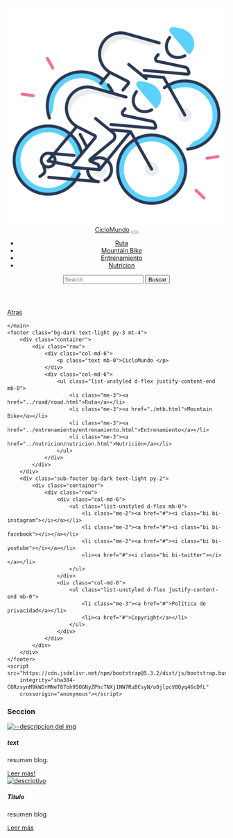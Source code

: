 <!-- formato para blog  -----------MTB------------ -->

<!DOCTYPE html>
<html lang="en">
    <head>
        <meta charset="UTF-8">
        <meta name="viewport" content="width=device-width, initial-scale=1.0">
        <link rel="stylesheet" href="../../../../css/style.css">
        <link href="https://cdn.jsdelivr.net/npm/bootstrap@5.3.2/dist/css/bootstrap.min.css" rel="stylesheet"
            integrity="sha384-T3c6CoIi6uLrA9TneNEoa7RxnatzjcDSCmG1MXxSR1GAsXEV/Dwwykc2MPK8M2HN" crossorigin="anonymous">
        <title>CicloMundo: Calendario UCI para 2024b</title>
    </head>
<body>
    <header>
        <nav class="navbar navbar-expand-lg navbar-light">
            <div class="container-fluid">
                <a class="navbar-brand" href="../../../../index.html">
                    <img src="../../../../img/logo.png" alt="logo dos ciclistas">
                </a>
                <a class="navbar-brand" href="../../../../index.html">CicloMundo</a>
                <button class="navbar-toggler" type="button" data-bs-toggle="collapse"
                    data-bs-target="#navbarSupportedContent" aria-controls="navbarSupportedContent"
                    aria-expanded="false" aria-label="Toggle navigation">
                    <span class="navbar-toggler-icon"></span>
                </button>
                <div class="collapse navbar-collapse" id="navbarSupportedContent">
                    <ul class="navbar-nav me-auto mb-2 mb-lg-0">
                        <li class="nav-item">
                            <a class="nav-link" href="../road/road.html">Ruta</a>
                        </li>
                        <li class="nav-item">
                            <a class="nav-link" href="./mtb.html">Mountain Bike</a>
                        </li>
                        <li class="nav-item">
                            <a class="nav-link" href="../entrenamiento/entrenamiento.html">Entrenamiento</a>
                        </li>
                        <li class="nav-item">
                            <a class="nav-link" href="../nutricion/nutricion.html">Nutricion</a>
                        </li>
                    </ul>
                    <form class="d-flex">
                        <input class="form-control me-2" type="search" placeholder="Search" aria-label="Search">
                        <button class="btn " type="submit">Buscar</button>
                    </form>
                </div>
            </div>
        </nav>
    </header>  
    <main>
    <a href="./mtb.html" class="text-decoration-none ms-4 navegador">Atras</a>
    
    </main>
    <footer class="bg-dark text-light py-3 mt-4">
        <div class="container">
            <div class="row">
                <div class="col-md-6">
                    <p class="text mb-0">CicloMundo </p>
                </div>
                <div class="col-md-6">
                    <ul class="list-unstyled d-flex justify-content-end mb-0">
                        <li class="me-3"><a href="../road/road.html">Ruta</a></li>
                        <li class="me-3"><a href="./mtb.html">Mountain Bike</a></li>
                        <li class="me-3"><a href="../entrenamiento/entrenamiento.html">Entrenamiento</a></li>
                        <li class="me-3"><a href="../nutricion/nutricion.html">Nutrición</a></li>
                    </ul>
                </div>
            </div>
        </div>
        <div class="sub-footer bg-dark text-light py-2">
            <div class="container">
                <div class="row">
                    <div class="col-md-6">
                        <ul class="list-unstyled d-flex mb-0">
                            <li class="me-2"><a href="#"><i class="bi bi-instagram"></i></a></li>
                            <li class="me-2"><a href="#"><i class="bi bi-facebook"></i></a></li>
                            <li class="me-2"><a href="#"><i class="bi bi-youtube"></i></a></li>
                            <li><a href="#"><i class="bi bi-twitter"></i></a></li>
                        </ul>
                    </div>
                    <div class="col-md-6">
                        <ul class="list-unstyled d-flex justify-content-end mb-0">
                            <li class="me-3"><a href="#">Política de privacidad</a></li>
                            <li><a href="#">Copyright</a></li>
                        </ul>
                    </div>
                </div>
            </div>
        </div>
    </footer>
    <script src="https://cdn.jsdelivr.net/npm/bootstrap@5.3.2/dist/js/bootstrap.bundle.min.js"
        integrity="sha384-C6RzsynM9kWDrMNeT87bh95OGNyZPhcTNXj1NW7RuBCsyN/o0jlpcV8Qyq46cDfL"
        crossorigin="anonymous"></script>

</body>
</html>

<!-- -----------formato tarjetas pags menus-------- -->


 <main>
            <section class="container">
                <h3 class="btn btn-titulos">Seccion</h3>
            <div class="contenedor">
                <div class="tarjeta">
                    <a href="--link del articulo" title="Tiyulo descriptivo"><img src="--imagen del articulo" loading="lazy" class="card-img-top" alt="--descripcion del img"></a>
                    <div class="card-body">
                        <h5 class="card-title">text</h5>
                        <p class="card-text">resumen blog.</p>
                        <a href="--link del articulo" title="Tiyulo descriptivo" class="btn btn-primary">Leer más!</a>
                    </div>
                </div>
                <div class="tarjeta">
                    <a href="--link del articulo" title="Titulo descriptivo"><img src="--img del articulo--" loading="lazy" class="card-img-top" alt="descriptivo"></a>
                    <div class="card-body">
                        <h5 class="card-title">Titulo </h5>
                        <p class="card-text">resumen blog</p>
                        <a href="--link del articulo" title="Titulo descriptivo" class="btn btn-primary">Leer más</a>
                    </div>
                </div>
            </div>        
            </section>
        </main>
